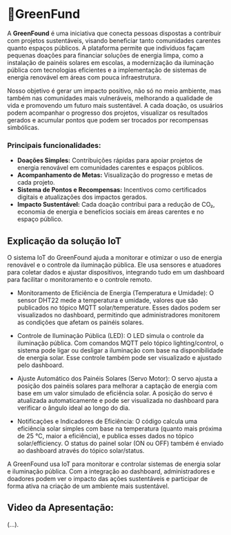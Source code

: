 # 🍃GreenFund

A **GreenFound** é uma iniciativa que conecta pessoas dispostas a contribuir com projetos sustentáveis, visando beneficiar tanto comunidades carentes quanto espaços públicos. A plataforma permite que indivíduos façam pequenas doações para financiar soluções de energia limpa, como a instalação de painéis solares em escolas, a modernização da iluminação pública com tecnologias eficientes e a implementação de sistemas de energia renovável em áreas com pouca infraestrutura.

Nosso objetivo é gerar um impacto positivo, não só no meio ambiente, mas também nas comunidades mais vulneráveis, melhorando a qualidade de vida e promovendo um futuro mais sustentável. A cada doação, os usuários podem acompanhar o progresso dos projetos, visualizar os resultados gerados e acumular pontos que podem ser trocados por recompensas simbólicas.

### **Principais funcionalidades:**

- **Doações Simples:** Contribuições rápidas para apoiar projetos de energia renovável em comunidades carentes e espaços públicos.
- **Acompanhamento de Metas:** Visualização do progresso e metas de cada projeto.
- **Sistema de Pontos e Recompensas:** Incentivos como certificados digitais e atualizações dos impactos gerados.
- **Impacto Sustentável:** Cada doação contribui para a redução de CO₂, economia de energia e benefícios sociais em áreas carentes e no espaço público.


## **Explicação da solução IoT**
O sistema IoT do GreenFound ajuda a monitorar e otimizar o uso de energia renovável e o controle da iluminação pública. Ele usa sensores e atuadores para coletar dados e ajustar dispositivos, integrando tudo em um dashboard para facilitar o monitoramento e o controle remoto.

- Monitoramento de Eficiência de Energia (Temperatura e Umidade): O sensor DHT22 mede a temperatura e umidade, valores que são publicados no tópico MQTT solar/temperature. Esses dados podem ser visualizados no dashboard, permitindo que administradores monitorem as condições que afetam os painéis solares.

- Controle de Iluminação Pública (LED): O LED simula o controle da iluminação pública. Com comandos MQTT pelo tópico lighting/control, o sistema pode ligar ou desligar a iluminação com base na disponibilidade de energia solar. Esse controle também pode ser visualizado e ajustado pelo dashboard.

- Ajuste Automático dos Painéis Solares (Servo Motor): O servo ajusta a posição dos painéis solares para melhorar a captação de energia com base em um valor simulado de eficiência solar. A posição do servo é atualizada automaticamente e pode ser visualizada no dashboard para verificar o ângulo ideal ao longo do dia.

- Notificações e Indicadores de Eficiência: O código calcula uma eficiência solar simples com base na temperatura (quanto mais próxima de 25 °C, maior a eficiência), e publica esses dados no tópico solar/efficiency. O status do painel solar (ON ou OFF) também é enviado ao dashboard através do tópico solar/status.

A GreenFound usa IoT para monitorar e controlar sistemas de energia solar e iluminação pública. Com a integração ao dashboard, administradores e doadores podem ver o impacto das ações sustentáveis e participar de forma ativa na criação de um ambiente mais sustentável.


## **Video da Apresentação:**
(...).
